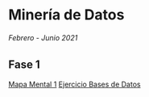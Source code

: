 # Minería de Datos 
###### Febrero - Junio 2021

## Fase 1
[Mapa Mental 1](https://github.com/marioalb127/MinDat2021/blob/main/MapaMental_1_1860043.pdf)
[Ejercicio Bases de Datos](https://github.com/marioalb127/MinDat2021/blob/main/Ej1_BasesDatos_Equipo_3.pdf)
